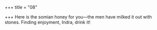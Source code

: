 +++
title = "08"

+++
Here is the somian honey for you—the men have milked it out with stones. Finding enjoyment, Indra, drink it!  